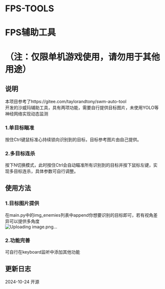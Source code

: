 # FPS-TOOLS
# FPS辅助工具 
# （注：仅限单机游戏使用，请勿用于其他用途） 
## 说明  
本项目参考了https://gitee.com/taylorandtony/swm-auto-tool  
开发的沙威玛辅助工具，具有两项功能，需要自行提供目标图片，未使用YOLO等神经网络实现动态监测  
### 1.单目标瞄准  
按住Ctrl键鼠标准心持续锁向识别到的目标，目标参考图片由自己提供。  
### 2.多目标连杀  
按下N切换模式，此时按住Ctrl会自动瞄准所有识别到的目标并按下鼠标左键，实现多目标连杀，具体参数可自行调整。  
## 使用方法  
### 1.目标图片提供  
在main.py中的img_enemies列表中append你想要识别的目标即可，若有视角差异可以提供多角度  
![Uploading image.png…]()  
### 2.功能完善  
可自行在keyboard监听中添加其他功能 
## 更新日志  
2024-10-24 开源


 
